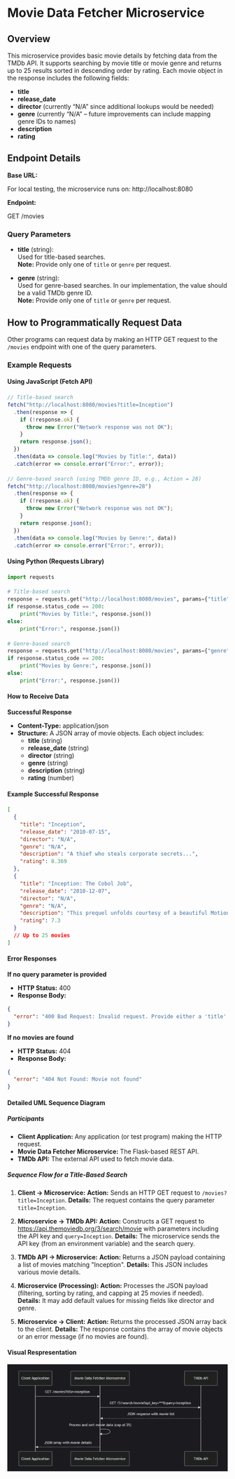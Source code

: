 # Movie Data Fetcher Microservice

## Overview

This microservice provides basic movie details by fetching data from the TMDb API. It supports searching by movie title or movie genre and returns up to 25 results sorted in descending order by rating. Each movie object in the response includes the following fields:

- **title**
- **release_date**
- **director** (currently “N/A” since additional lookups would be needed)
- **genre** (currently “N/A” – future improvements can include mapping genre IDs to names)
- **description**
- **rating**

## Endpoint Details

**Base URL:**

For local testing, the microservice runs on:
http://localhost:8080


**Endpoint:**

GET /movies


### Query Parameters

- **title** (string):  
  Used for title-based searches.  
  **Note:** Provide only one of `title` or `genre` per request.

- **genre** (string):  
  Used for genre-based searches. In our implementation, the value should be a valid TMDb genre ID.  
  **Note:** Provide only one of `title` or `genre` per request.

## How to Programmatically Request Data

Other programs can request data by making an HTTP GET request to the `/movies` endpoint with one of the query parameters.

### Example Requests

#### Using JavaScript (Fetch API)

```javascript
// Title-based search
fetch("http://localhost:8080/movies?title=Inception")
  .then(response => {
    if (!response.ok) {
      throw new Error("Network response was not OK");
    }
    return response.json();
  })
  .then(data => console.log("Movies by Title:", data))
  .catch(error => console.error("Error:", error));

// Genre-based search (using TMDb genre ID, e.g., Action = 28)
fetch("http://localhost:8080/movies?genre=28")
  .then(response => {
    if (!response.ok) {
      throw new Error("Network response was not OK");
    }
    return response.json();
  })
  .then(data => console.log("Movies by Genre:", data))
  .catch(error => console.error("Error:", error));
```

#### Using Python (Requests Library)
```python
import requests

# Title-based search
response = requests.get("http://localhost:8080/movies", params={"title": "Inception"})
if response.status_code == 200:
    print("Movies by Title:", response.json())
else:
    print("Error:", response.json())

# Genre-based search
response = requests.get("http://localhost:8080/movies", params={"genre": "28"})
if response.status_code == 200:
    print("Movies by Genre:", response.json())
else:
    print("Error:", response.json())
```

#### How to Receive Data
**Successful Response**
- **Content-Type:** application/json
- **Structure:** A JSON array of movie objects. Each object includes:
    -  **title** (string)
    - **release_date** (string)
    - **director** (string)
    - **genre** (string)
    - **description** (string)
    - **rating** (number)

#### Example Successful Response
```json
[
  {
    "title": "Inception",
    "release_date": "2010-07-15",
    "director": "N/A",
    "genre": "N/A",
    "description": "A thief who steals corporate secrets...",
    "rating": 8.369
  },
  {
    "title": "Inception: The Cobol Job",
    "release_date": "2010-12-07",
    "director": "N/A",
    "genre": "N/A",
    "description": "This prequel unfolds courtesy of a beautiful Motion Comic...",
    "rating": 7.3
  }
  // Up to 25 movies
]
```
#### Error Responses
**If no query parameter is provided**
- **HTTP Status:** 400
- **Response Body:**
```json
{
  "error": "400 Bad Request: Invalid request. Provide either a 'title' or 'genre' query parameter."
}
```
**If no movies are found**
- **HTTP Status:** 404
- **Response Body:**
```json
{
  "error": "404 Not Found: Movie not found"
}
```

#### Detailed UML Sequence Diagram
##### Participants
- **Client Application:** Any application (or test program) making the HTTP request.
- **Movie Data Fetcher Microservice:** The Flask-based REST API.
- **TMDb API:** The external API used to fetch movie data.

##### Sequence Flow for a Title-Based Search
1. **Client → Microservice:**
    **Action:** Sends an HTTP GET request to `/movies?title=Inception`.
    **Details:** The request contains the query parameter `title=Inception`.

2. **Microservice → TMDb API:**
    **Action:** Constructs a GET request to https://api.themoviedb.org/3/search/movie with parameters including the API key and `query=Inception`.
    **Details:** The microservice sends the API key (from an environment variable) and the search query.

3. **TMDb API → Microservice:**
    **Action:** Returns a JSON payload containing a list of movies matching "Inception".
    **Details:** This JSON includes various movie details.

4. **Microservice (Processing):**
    **Action:** Processes the JSON payload (filtering, sorting by rating, and capping at 25 movies if needed).
    **Details:** It may add default values for missing fields like director and genre.

5. **Microservice → Client:**
    **Action:** Returns the processed JSON array back to the client.
    **Details:** The response contains the array of movie objects or an error message (if no movies are found).

#### Visual Respresentation
![UML Sequence Diagram](UML_Diagram_Photo/UML_Diagram.png)
